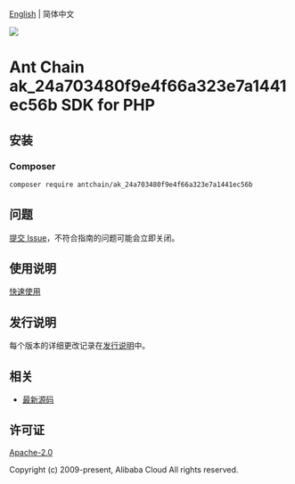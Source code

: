 [English](README.md) | 简体中文

![](https://aliyunsdk-pages.alicdn.com/icons/AlibabaCloud.svg)

# Ant Chain ak_24a703480f9e4f66a323e7a1441ec56b SDK for PHP

## 安装

### Composer

```bash
composer require antchain/ak_24a703480f9e4f66a323e7a1441ec56b
```

## 问题

[提交 Issue](https://github.com/alipay/antchain-openapi-prod-sdk/issues/new)，不符合指南的问题可能会立即关闭。

## 使用说明

[快速使用](https://github.com/alipay/antchain-openapi-prod-sdk)

## 发行说明

每个版本的详细更改记录在[发行说明](./ChangeLog.txt)中。

## 相关

* [最新源码](https://github.com/antchain-openapi-sdk-php)

## 许可证

[Apache-2.0](http://www.apache.org/licenses/LICENSE-2.0)

Copyright (c) 2009-present, Alibaba Cloud All rights reserved.
